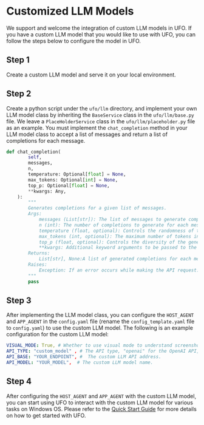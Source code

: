 # Customized LLM Models

We support and welcome the integration of custom LLM models in UFO. If you have a custom LLM model that you would like to use with UFO, you can follow the steps below to configure the model in UFO.

## Step 1
 Create a custom LLM model and serve it on your local environment. 

## Step 2
 Create a python script under the `ufo/llm` directory, and implement your own LLM model class by inheriting the `BaseService` class in the `ufo/llm/base.py` file. We leave a `PlaceHolderService` class in the `ufo/llm/placeholder.py` file as an example. You must implement the `chat_completion` method in your LLM model class to accept a list of messages and return a list of completions for each message.

```python
def chat_completion(
        self,
        messages,
        n,
        temperature: Optional[float] = None,
        max_tokens: Optional[int] = None,
        top_p: Optional[float] = None,
        **kwargs: Any,
    ):
        """
        Generates completions for a given list of messages.
        Args:
            messages (List[str]): The list of messages to generate completions for.
            n (int): The number of completions to generate for each message.
            temperature (float, optional): Controls the randomness of the generated completions. Higher values (e.g., 0.8) make the completions more random, while lower values (e.g., 0.2) make the completions more focused and deterministic. If not provided, the default value from the model configuration will be used.
            max_tokens (int, optional): The maximum number of tokens in the generated completions. If not provided, the default value from the model configuration will be used.
            top_p (float, optional): Controls the diversity of the generated completions. Higher values (e.g., 0.8) make the completions more diverse, while lower values (e.g., 0.2) make the completions more focused. If not provided, the default value from the model configuration will be used.
            **kwargs: Additional keyword arguments to be passed to the underlying completion method.
        Returns:
            List[str], None:A list of generated completions for each message and the cost set to be None.
        Raises:
            Exception: If an error occurs while making the API request.
        """
        pass
```

## Step 3
After implementing the LLM model class, you can configure the `HOST_AGENT` and `APP_AGENT` in the `config.yaml` file (rename the `config_template.yaml` file to `config.yaml`) to use the custom LLM model. The following is an example configuration for the custom LLM model:

```yaml
VISUAL_MODE: True, # Whether to use visual mode to understand screenshots and take actions
API_TYPE: "custom_model" , # The API type, "openai" for the OpenAI API, "aoai" for the AOAI API, 'azure_ad' for the ad authority of the AOAI API.  
API_BASE: "YOUR_ENDPOINT", #  The custom LLM API address.
API_MODEL: "YOUR_MODEL",  # The custom LLM model name.
```

## Step 4
After configuring the `HOST_AGENT` and `APP_AGENT` with the custom LLM model, you can start using UFO to interact with the custom LLM model for various tasks on Windows OS. Please refer to the [Quick Start Guide](../getting_started/quick_start.md) for more details on how to get started with UFO.